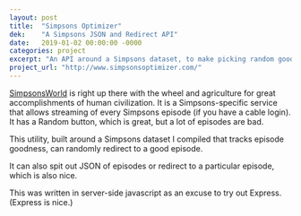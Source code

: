 ```yaml
---
layout: post
title:  "Simpsons Optimizer"
dek:    "A Simpsons JSON and Redirect API"
date:   2019-01-02 00:00:00 -0000
categories: project
excerpt: "An API around a Simpsons dataset, to make picking random good episodes easier."
project_url: "http://www.simpsonsoptimizer.com/"
---
```


[SimpsonsWorld](https://www.simpsonsworld.com) is right up there with the wheel and agriculture for great accomplishments of human civilization. It is a Simpsons-specific service that allows streaming of every Simpsons episode (if you have a cable login). It has a Random button, which is great, but a lot of episodes are bad.

This utility, built around a Simpsons dataset I compiled that tracks episode goodness, can randomly redirect to a good episode.

It can also spit out JSON of episodes or redirect to a particular episode, which is also nice.

This was written in server-side javascript as an excuse to try out Express. (Express is nice.)
